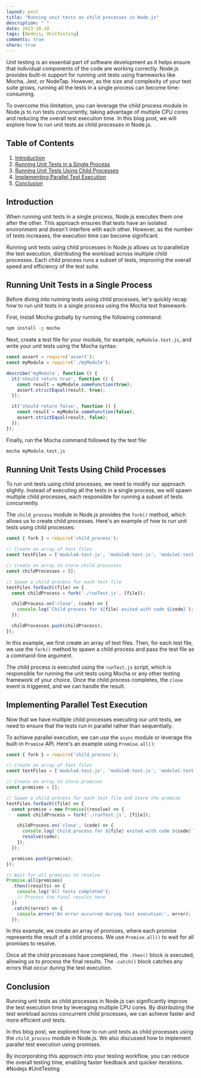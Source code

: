 ```yaml
---
layout: post
title: "Running unit tests as child processes in Node.js"
description: " "
date: 2023-10-10
tags: [Nodejs, UnitTesting]
comments: true
share: true
---
```


Unit testing is an essential part of software development as it helps ensure that individual components of the code are working correctly. Node.js provides built-in support for running unit tests using frameworks like Mocha, Jest, or NodeTap. However, as the size and complexity of your test suite grows, running all the tests in a single process can become time-consuming.

To overcome this limitation, you can leverage the child process module in Node.js to run tests concurrently, taking advantage of multiple CPU cores and reducing the overall test execution time. In this blog post, we will explore how to run unit tests as child processes in Node.js.

## Table of Contents
1. [Introduction](#introduction)
2. [Running Unit Tests in a Single Process](#running-unit-tests-in-a-single-process)
3. [Running Unit Tests Using Child Processes](#running-unit-tests-using-child-processes)
4. [Implementing Parallel Test Execution](#implementing-parallel-test-execution)
5. [Conclusion](#conclusion)

## Introduction
When running unit tests in a single process, Node.js executes them one after the other. This approach ensures that tests have an isolated environment and doesn't interfere with each other. However, as the number of tests increases, the execution time can become significant.

Running unit tests using child processes in Node.js allows us to parallelize the test execution, distributing the workload across multiple child processes. Each child process runs a subset of tests, improving the overall speed and efficiency of the test suite.

## Running Unit Tests in a Single Process
Before diving into running tests using child processes, let's quickly recap how to run unit tests in a single process using the Mocha test framework.

First, install Mocha globally by running the following command:

```bash
npm install -g mocha
```

Next, create a test file for your module, for example, `myModule.test.js`, and write your unit tests using the Mocha syntax:

```javascript
const assert = require('assert');
const myModule = require('./myModule');

describe('myModule', function () {
  it('should return true', function () {
    const result = myModule.someFunction(true);
    assert.strictEqual(result, true);
  });

  it('should return false', function () {
    const result = myModule.someFunction(false);
    assert.strictEqual(result, false);
  });
});
```

Finally, run the Mocha command followed by the test file:

```bash
mocha myModule.test.js
```

## Running Unit Tests Using Child Processes
To run unit tests using child processes, we need to modify our approach slightly. Instead of executing all the tests in a single process, we will spawn multiple child processes, each responsible for running a subset of tests concurrently.

The `child_process` module in Node.js provides the `fork()` method, which allows us to create child processes. Here's an example of how to run unit tests using child processes:

```javascript
const { fork } = require('child_process');

// Create an array of test files
const testFiles = ['moduleA.test.js', 'moduleB.test.js', 'moduleC.test.js'];

// Create an array to store child processes
const childProcesses = [];

// Spawn a child process for each test file
testFiles.forEach((file) => {
  const childProcess = fork('./runTest.js', [file]);

  childProcess.on('close', (code) => {
    console.log(`Child process for ${file} exited with code ${code}`);
  });

  childProcesses.push(childProcess);
});
```

In this example, we first create an array of test files. Then, for each test file, we use the `fork()` method to spawn a child process and pass the test file as a command-line argument.

The child process is executed using the `runTest.js` script, which is responsible for running the unit tests using Mocha or any other testing framework of your choice. Once the child process completes, the `close` event is triggered, and we can handle the result.

## Implementing Parallel Test Execution
Now that we have multiple child processes executing our unit tests, we need to ensure that the tests run in parallel rather than sequentially.

To achieve parallel execution, we can use the `async` module or leverage the built-in `Promise` API. Here's an example using `Promise.all()`:

```javascript
const { fork } = require('child_process');

// Create an array of test files
const testFiles = ['moduleA.test.js', 'moduleB.test.js', 'moduleC.test.js'];

// Create an array to store promises
const promises = [];

// Spawn a child process for each test file and store the promise
testFiles.forEach((file) => {
  const promise = new Promise((resolve) => {
    const childProcess = fork('./runTest.js', [file]);

    childProcess.on('close', (code) => {
      console.log(`Child process for ${file} exited with code ${code}`);
      resolve(code);
    });
  });

  promises.push(promise);
});

// Wait for all promises to resolve
Promise.all(promises)
  .then((results) => {
    console.log('All tests completed');
    // Process the final results here
  })
  .catch((error) => {
    console.error('An error occurred during test execution:', error);
  });
```

In this example, we create an array of promises, where each promise represents the result of a child process. We use `Promise.all()` to wait for all promises to resolve.

Once all the child processes have completed, the `.then()` block is executed, allowing us to process the final results. The `.catch()` block catches any errors that occur during the test execution.

## Conclusion
Running unit tests as child processes in Node.js can significantly improve the test execution time by leveraging multiple CPU cores. By distributing the test workload across concurrent child processes, we can achieve faster and more efficient unit tests.

In this blog post, we explored how to run unit tests as child processes using the `child_process` module in Node.js. We also discussed how to implement parallel test execution using promises.

By incorporating this approach into your testing workflow, you can reduce the overall testing time, enabling faster feedback and quicker iterations. #Nodejs #UnitTesting
